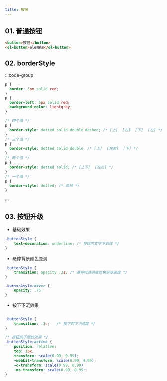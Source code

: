 ```yaml
---
title: 按钮
---
```


## 01. 普通按钮

```html
<button>按钮</button>
<el-button>ele按钮</el-button>
```

## 02. borderStyle
:::code-group
```css [简写]
p {
  border: 5px solid red;
}
p {
  border-left: 6px solid red;
  background-color: lightgrey;
}
```
```css [各边]
/* 四个值 */
p {
  border-style: dotted solid double dashed; /* [上]  [右]  [下]  [左] */
}
/* 三个值 */
p {
  border-style: dotted solid double; /* [上]  [左右]  [下] */
}
/* 两个值 */
p {
  border-style: dotted solid; /* [上下]  [左右] */
}
/* 一个值 */
p {
  border-style: dotted; /* 虚线 */
}
```
:::
## 03. 按钮升级
* 基础效果
```css
.buttonStyle {
    text-decoration: underline; /* 按钮内文字下划线 */
}
```
* 悬停背景颜色变淡
```css
.buttonStyle {
	transition: opacity .3s; /* 悬停时透明度颜色渐变速度 */
}

.buttonStyle:hover {
	opacity: .75
}
```

* 按下下沉效果
```css

.buttonStyle {
	transition: .3s;   /* 按下时下沉速度 */
}

/* 按钮按下缩放效果 */
.buttonStyle:active {
	position: relative;
	top: 1px;
	transform: scale(0.99, 0.99);
	-webkit-transform: scale(0.99, 0.99);
	-o-transform: scale(0.99, 0.99);
	-ms-transform: scale(0.99, 0.99);
}
```
